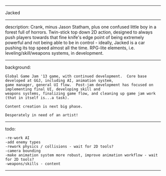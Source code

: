 *******
Jacked
*******
description:
    Crank, minus Jason Statham, plus one confused little boy in a forest full of horrors.  Twin-stick top down 2D action,
    designed to always push players towards that fine knife's edge point of being extremely powerful and not being able
    to be in control - ideally, Jacked is a car pushing its top speed almost all the time.  RPG-lite elements,
    i.e. leveling/skill/weapons systems, in development.

*******
background:

    Global Game Jam '13 game, with continued development.  Core base developed at GGJ, including AI, animation system,
    game manager, general UI flow.  Post-jam development has focused on implementing final UI, developing skill and 
    weapons systems, finalizing game flow, and cleaning up game jam work (that in itself is...a task).
    
    Content creation is next big phase.  
    
    Desperately in need of an artist!
*******
todo:
    
    -re-work AI
    -add enemy types
    -rework physics / collisions - wait for 2D tools?
    -camera bounding
    -make animation system more robust, improve animation workflow - wait for 2D tools?
    -weapons/skills - content
    
*******



